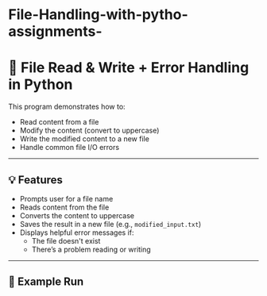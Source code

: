 # File-Handling-with-pytho-assignments-
# 📂 File Read & Write + Error Handling in Python

This program demonstrates how to:
- Read content from a file
- Modify the content (convert to uppercase)
- Write the modified content to a new file
- Handle common file I/O errors

---

## 💡 Features

- Prompts user for a file name
- Reads content from the file
- Converts the content to uppercase
- Saves the result in a new file (e.g., `modified_input.txt`)
- Displays helpful error messages if:
  - The file doesn't exist
  - There’s a problem reading or writing

---

## 🧪 Example Run

